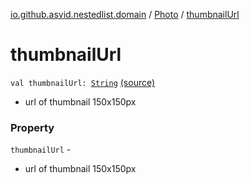 [io.github.asvid.nestedlist.domain](../index.md) / [Photo](index.md) / [thumbnailUrl](./thumbnail-url.md)

# thumbnailUrl

`val thumbnailUrl: `[`String`](https://kotlinlang.org/api/latest/jvm/stdlib/kotlin/-string/index.html) [(source)](https://github.com/asvid/NestedList/tree/master/app/src/main/java/io/github/asvid/nestedlist/domain/Photo.kt#L13)
* url of thumbnail 150x150px

### Property

`thumbnailUrl` -
* url of thumbnail 150x150px
